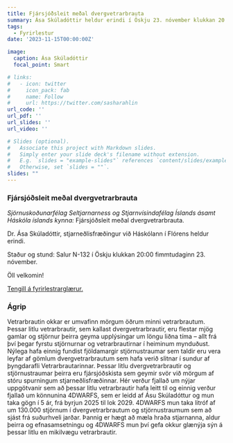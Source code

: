 ```yaml
---
title: Fjársjóðsleit meðal dvergvetrarbrauta
summary: Ása Skúladóttir heldur erindi í Öskju 23. nóvember klukkan 20:00
tags:
  - Fyrirlestur
date: '2023-11-15T00:00:00Z'

image:
  caption: Ása Skúladóttir
  focal_point: Smart

# links:
#   - icon: twitter
#     icon_pack: fab
#     name: Follow
#     url: https://twitter.com/sasharahlin
url_code: ''
url_pdf: ''
url_slides: ''
url_video: ''

# Slides (optional).
#   Associate this project with Markdown slides.
#   Simply enter your slide deck's filename without extension.
#   E.g. `slides = "example-slides"` references `content/slides/example-slides.md`.
#   Otherwise, set `slides = ""`.
slides: ""
---
```


### Fjársjóðsleit meðal dvergvetrarbrauta

_Sjörnuskoðunarfélag Seltjarnarness og Stjarnvísindafélag Íslands ásamt Háskóla íslands kynna:_
Fjársjóðsleit meðal dvergvetrarbrauta.

Dr. Ása Skúladóttir, stjarneðlisfræðingur við Háskólann í Flórens heldur erindi.

Staður og stund: Salur N-132 í Öskju klukkan 20:00 fimmtudaginn 23. nóvember.

Öll velkomin!

<a href="Skuladottir_Island23send.pdf">Tengill á fyrirlestrarglærur.</a>

### Ágrip

Vetrarbrautin okkar er umvafinn mörgum öðrum minni vetrarbrautum. Þessar litlu vetrarbrautir, sem kallast dvergvetrarbrautir, eru flestar mjög gamlar og stjörnur þeirra geyma upplýsingar um löngu liðna tíma – allt frá því þegar fyrstu stjörnurnar og vetrarbrautirnar í heiminum mynduðust. Nýlega hafa einnig fundist fjöldamargir stjörnustraumar sem taldir eru vera leyfar af gömlum dvergvetrarbrautum sem hafa verið slitnar í sundur af þyngdarafli Vetrarbrautarinnar. Þessar litlu dvergvetrarbrautir og stjörnustraumar þeirra eru fjársjóðskista sem geymir svör við mörgum af stóru spurningum stjarneðlisfræðinnar. Hér verður fjallað um nýjar uppgötvanir sem að þessar litlu vetrarbrautir hafa leitt til og einnig verður fjallað um könnunina 4DWARFS, sem er leidd af Ásu Skúladóttur og mun taka gögn í 5 ár, frá byrjun 2025 til lok 2029. 4DWARFS mun taka litróf af um 130.000 stjörnum í dvergvetrarbrautum og stjörnustraumum sem að sjást frá suðurhveli jarðar. Þannig er hægt að mæla hraða stjarnanna, aldur þeirra og efnasamsetningu og 4DWARFS mun því gefa okkur glænýja sýn á þessar litlu en mikilvægu vetrarbrautir.

